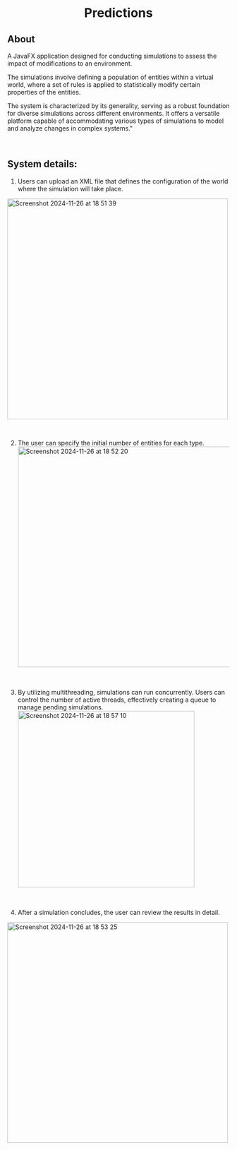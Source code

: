 <h1 align="center">Predictions</h1> 

## About
A JavaFX application designed for conducting simulations to assess the impact of modifications to an environment.  

The simulations involve defining a population of entities within a virtual world, where a set of rules is applied to statistically modify certain properties of the entities.

The system is characterized by its generality, serving as a robust foundation for diverse simulations across different environments. It offers a versatile platform capable of accommodating various types of simulations to model and analyze changes in complex systems."   

<br />   


## System details:

1. Users can upload an XML file that defines the configuration of the world where the simulation will take place.   
  <img width="500" alt="Screenshot 2024-11-26 at 18 51 39" src="https://github.com/user-attachments/assets/8918680e-7fd3-4797-9364-feec5ff94643">   
</p>

<br />   

2. The user can specify the initial number of entities for each type.   
   <img width="500" alt="Screenshot 2024-11-26 at 18 52 20" src="https://github.com/user-attachments/assets/0f51b368-4f3d-490e-8099-ec6bb0384ab7">

<br />   

3. By utilizing multithreading, simulations can run concurrently. Users can control the number of active threads, effectively creating a queue to manage pending simulations.   
   <img width="400" alt="Screenshot 2024-11-26 at 18 57 10" src="https://github.com/user-attachments/assets/65b2be2b-72a1-40f2-b72a-3099e5a3ee94">

<br />   

4. After a simulation concludes, the user can review the results in detail.   
  <img width="500" alt="Screenshot 2024-11-26 at 18 53 25" src="https://github.com/user-attachments/assets/d04435ad-f876-4f16-84bf-05b0f8467b0f">
